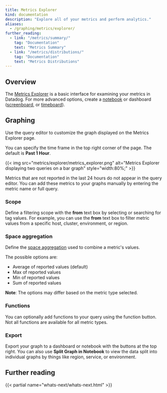 ```yaml
---
title: Metrics Explorer
kind: documentation
description: "Explore all of your metrics and perform analytics."
aliases:
  - /graphing/metrics/explorer/
further_reading:
  - link: "/metrics/summary/"
    tag: "Documentation"
    text: "Metrics Summary"
  - link: "/metrics/distributions/"
    tag: "Documentation"
    text: "Metrics Distributions"
---
```


## Overview

The [Metrics Explorer][1] is a basic interface for examining your metrics in Datadog. For more advanced options, create a [notebook][2] or dashboard ([screenboard][3], or [timeboard][4]).

## Graphing

Use the query editor to customize the graph displayed on the Metrics Explorer page.

You can specify the time frame in the top right corner of the page. The default is **Past 1 Hour**.

{{< img src="metrics/explorer/metrics_explorer.png" alt="Metrics Explorer displaying two queries on a bar graph" style="width:80%;" >}}

Metrics that are not reported in the last 24 hours do not appear in the query editor. You can add these metrics to your graphs manually by entering the metric name or full query.

### Scope

Define a filtering scope with the **from** text box by selecting or searching for tag values. For example, you can use the **from** text box to filter metric values from a specific host, cluster, environment, or region.

### Space aggregation

Define the [space aggregation][5] used to combine a metric's values.

The possible options are:

* Average of reported values (default)
* Max of reported values
* Min of reported values
* Sum of reported values

**Note**: The options may differ based on the metric type selected.

### Functions

You can optionally add functions to your query using the function button. Not all functions are available for all metric types.

### Export

Export your graph to a dashboard or notebook with the buttons at the top right. You can also use **Split Graph in Notebook** to view the data split into individual graphs by things like region, service, or environment.

## Further reading

{{< partial name="whats-next/whats-next.html" >}}

[1]: https://app.datadoghq.com/metric/explorer
[2]: /notebooks/
[3]: /dashboards/#screenboardss
[4]: /dashboards/#timeboards
[5]: /metrics/introduction/#space-aggregation
